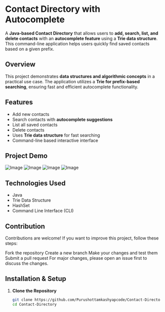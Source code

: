 # Contact Directory with Autocomplete  

A **Java-based Contact Directory** that allows users to **add, search, list, and delete contacts** with an **autocomplete feature** using a **Trie data structure**. This command-line application helps users quickly find saved contacts based on a given prefix.  

## Overview  

This project demonstrates **data structures and algorithmic concepts** in a practical use case. The application utilizes a **Trie for prefix-based searching**, ensuring fast and efficient autocomplete functionality.  

## Features  

- Add new contacts  
- Search contacts with **autocomplete suggestions**  
- List all saved contacts  
- Delete contacts  
- Uses **Trie data structure** for fast searching  
- Command-line based interactive interface  

## Project Demo  

![Image](https://github.com/user-attachments/assets/b20f7733-0413-461b-bbdc-9bc7de69c6f0) 
![Image](https://github.com/user-attachments/assets/089929d7-e7c3-4e1c-bcad-4dbd4522a4df)
![Image](https://github.com/user-attachments/assets/a88477e6-eced-4800-b15e-9486e1dfa0b0)
![Image](https://github.com/user-attachments/assets/b382af09-8740-418b-aaf3-25e08765456c)

## Technologies Used  

- Java  
- Trie Data Structure  
- HashSet  
- Command Line Interface (CLI)
  
## Contribution
Contributions are welcome! If you want to improve this project, follow these steps:

Fork the repository
Create a new branch
Make your changes and test them
Submit a pull request
For major changes, please open an issue first to discuss the changes.
## Installation & Setup  

1. **Clone the Repository**  
   ```sh
   git clone https://github.com/Purushottamkashyapcode/Contact-Directory.git
   cd Contact-Directory
